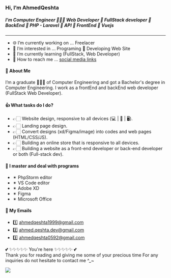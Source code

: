 ### Hi, I’m AhmedQeshta
##### I’m Computer Engineer 👨🏻‍🎓 Web Developer 🚀 FullStack developer 🚀 BackEnd 🚀 PHP - Laravel 🚀 API 🚀 FrontEnd 🚀 Vuejs 

------------------------------------------------------------------------------------------

- 🌐 I’m currently working on ... Freelacer
- 👀 I’m interested in ... Programing 🚀 Developing Web Site
- 🌱 I’m currently learning (FullStack, Web Developer)
- 🔗 How to reach me ... [social media links](https://linktr.ee/ahmedqeshta)

#### 🙏 About Me
I’m a graduate 👨🏻‍🎓 of Computer Engineering and got a Bachelor's degree in Computer Engineering. I work as a frontEnd and backEnd web developer (FullStack Web Developer).

#### 👍 What tasks do I do?
- 👉🏻 Website design, responsive to all devices (💻 | 📱 | 🖥).
- 👉🏻 Landing page design.
- 👉🏻 Convert designs (xd/Figma/image) into codes and web pages (HTML/CSS/JS).
- 👉🏻 Building an online store that is responsive to all devices.
- 👉🏻 Building a website as a front-end developer or back-end developer or both (Full-stack dev).

#### 👑 I master and deal with programs
- ✴ PhpStorm editor
- ✴ VS Code editor
- ✴ Adobe XD
- ✴ Figma
- ✴ Microsoft Office

#### 📧 My Emails
- 1️⃣ ahmedqeshta1999@gmail.com  
- 2️⃣ ahmed.qeshta.dev@gmail.com 
- 3️⃣ ahmedqeshta0592@gmail.com


💕 ✨✨✨✨✨ You're here  ✨✨✨✨✨ 💕                                                                    
Thank you for reading and giving me some of your precious time For any inquiries do not hesitate to contact me
                                                                                      ^_~
                                                                                      
<img src="https://github-readme-stats.vercel.app/api?username=AhmedQeshta&&show_icons=true&title_color=ffffff&icon_color=bb2acf&text_color=daf7dc&bg_color=151515"/>
